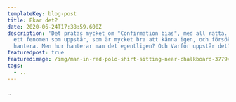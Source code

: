 ```yaml
---
templateKey: blog-post
title: Ekar det?
date: 2020-06-24T17:38:59.600Z
description: 'Det pratas mycket om "Confirmation bias", med all rätta. Det är
  ett fenomen som uppstår, som är mycket bra att känna igen, och försöka
  hantera. Men hur hanterar man det egentligen? Och Varför uppstår det? '
featuredpost: true
featuredimage: /img/man-in-red-polo-shirt-sitting-near-chalkboard-3779448.jpg
tags:
  - ..
---
```

..